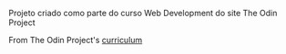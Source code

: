 Projeto criado como parte do curso Web Development do site The Odin Project

From The Odin Project's [curriculum](http://www.theodinproject.com/web-development-101/html-css)
